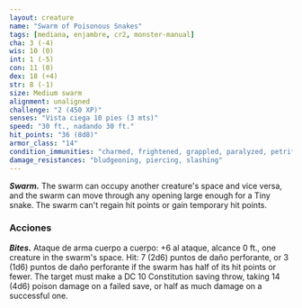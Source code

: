 ```yaml
---
layout: creature
name: "Swarm of Poisonous Snakes"
tags: [mediana, enjambre, cr2, monster-manual]
cha: 3 (-4)
wis: 10 (0)
int: 1 (-5)
con: 11 (0)
dex: 18 (+4)
str: 8 (-1)
size: Medium swarm
alignment: unaligned
challenge: "2 (450 XP)"
senses: "Vista ciega 10 pies (3 mts)"
speed: "30 ft., nadando 30 ft."
hit_points: "36 (8d8)"
armor_class: "14"
condition_immunities: "charmed, frightened, grappled, paralyzed, petrified, prone, restrained, stunned"
damage_resistances: "bludgeoning, piercing, slashing"
---
```


***Swarm.*** The swarm can occupy another creature's space and vice versa, and the swarm can move through any opening large enough for a Tiny snake. The swarm can't regain hit points or gain temporary hit points.

### Acciones

***Bites.*** Ataque de arma cuerpo a cuerpo: +6 al ataque, alcance 0 ft., one creature in the swarm's space. Hit: 7 (2d6) puntos de daño perforante, or 3 (1d6) puntos de daño perforante if the swarm has half of its hit points or fewer. The target must make a DC 10 Constitution saving throw, taking 14 (4d6) poison damage on a failed save, or half as much damage on a successful one.
